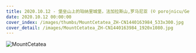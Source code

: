 ```yaml
---
title: 2020.10.12 - 堡垒山上的珀纳里城堡，法加拉斯山,罗马尼亚 (© porojnicu/Getty Images)
date: 2020.10.12 00:00:00
cover_index: /images/thumbs/MountCetatea_ZH-CN1440163984_533x300.jpg
cover_detail: /images/MountCetatea_ZH-CN1440163984_1920x1080.jpg
---
```


![MountCetatea](/images/MountCetatea_ZH-CN1440163984_1920x1080.jpg)
